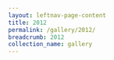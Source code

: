 ```yaml
---
layout: leftnav-page-content
title: 2012
permalink: /gallery/2012/
breadcrumb: 2012
collection_name: gallery
---
```

